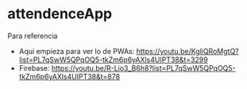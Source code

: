 # attendenceApp
Para referencia
  - Aquí empieza para ver lo de PWAs: https://youtu.be/KgliQRoMgtQ?list=PL7qSwW5QPqOQ5-tkZm6p6yAXls4UIPT38&t=3299
  - Firebase: https://youtu.be/R-Lio3_B6h8?list=PL7qSwW5QPqOQ5-tkZm6p6yAXls4UIPT38&t=878
